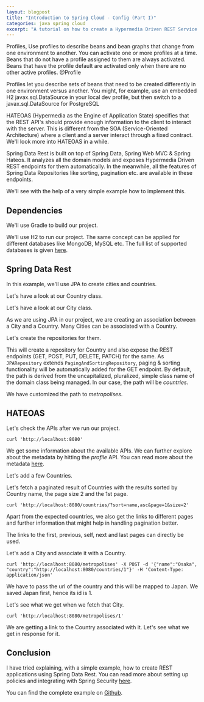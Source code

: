 ```yaml
---
layout: blogpost
title: "Introduction to Spring Cloud - Config (Part I)"
categories: java spring cloud
excerpt: "A tutorial on how to create a Hypermedia Driven REST Service using Spring Boot"
---
```


Profiles, 
 Use profiles to describe beans and bean graphs that change from one environment to another. You can activate one or more profiles at a time. Beans that do not have a profile assigned to them are always activated. Beans that have the profile default are activated only when there are no other active profiles.
 @Profile
 
 Profiles let you describe sets of beans that need to be created differently in one environment versus another. You might, for example, use an embedded H2 javax.sql.DataSource in your local dev profile, but then switch to a javax.sql.DataSource for PostgreSQL

HATEOAS (Hypermedia as the Engine of Application State) specifies that the REST API's 
should provide enough information to the client to interact with the server. 
This is different from the SOA (Service-Oriented Architecture) where a client 
and a server interact through a fixed contract. We'll look more into HATEOAS in a while.

Spring Data Rest is built on top of Spring Data, Spring Web MVC & Spring Hateos. 
It analyzes all the domain models and exposes Hypermedia Driven REST endpoints 
for them automatically. In the meanwhile, all the features of Spring Data Repositories
like sorting, pagination etc. are available in these endpoints. 

We'll see with the help of a very simple example how to implement this.

## Dependencies

We'll use Gradle to build our project.

<script src="https://gist.github.com/mohitsinha/63bbced7d613c88913ffcbe8cf835054.js"></script>

We'll use H2 to run our project. The same concept can be applied for different databases 
like MongoDB, MySQL etc. The full list of supported databases is given 
[here](https://docs.spring.io/spring-data/rest/docs/current/reference/html/#getting-started.bootstrap).

## Spring Data Rest

In this example, we'll use JPA to create cities and countries.

Let's have a look at our Country class.

<script src="https://gist.github.com/mohitsinha/5133fa2253f56303c817e1247173bc99.js"></script>

Let's have a look at our City class.

<script src="https://gist.github.com/mohitsinha/32d1d95bcd90400c980ea70b7968269d.js"></script>

As we are using JPA in our project, we are creating an association between a City and a Country. 
Many Cities can be associated with a Country.

Let's create the repositories for them.

<script src="https://gist.github.com/mohitsinha/ecfa9307f01184cf04343bc818abf6a1.js"></script>

This will create a repository for Country and also expose the REST endpoints (GET, POST, PUT, DELETE, PATCH) for the same. 
As `JPARepository` extends `PagingAndSortingRepository`, paging & sorting functionality will be automatically added for the GET endpoint. 
By default, the path is derived from the uncapitalized, pluralized, simple class name of the domain class being managed. 
In our case, the path will be _countries_.

<script src="https://gist.github.com/mohitsinha/4909bfffdb1261776f054da98ce56aef.js"></script>

We have customized the path to _metropolises_.

## HATEOAS

Let's check the APIs after we run our project.

`curl 'http://localhost:8080'`

<script src="https://gist.github.com/mohitsinha/45ef59569d763f0f39aac0e9bfc993a0.js"></script>
   
We get some information about the available APIs. We can further explore about the metadata by 
hitting the _profile_ API. You can read more about the metadata 
[here](https://docs.spring.io/spring-data/rest/docs/current/reference/html/#metadata).

Let's add a few Countries.

<script src="https://gist.github.com/mohitsinha/03ffa6c89f1f50d41fadd65546f6cfc6.js"></script>

Let's fetch a paginated result of Countries with the results sorted by Country name, the 
page size 2 and the 1st page.

`curl 'http://localhost:8080/countries/?sort=name,asc&page=1&size=2'`

<script src="https://gist.github.com/mohitsinha/31a61a516e4cc1edcc2115a69af0de9a.js"></script>

Apart from the expected countries, we also get the links to different pages and 
further information that might help in handling pagination better. 

The links to the first, previous, self, next and last pages can directly be used.

Let's add a City and associate it with a Country.

`curl 'http://localhost:8080/metropolises' -X POST -d '{"name":"Osaka", "country":"http://localhost:8080/countries/1"}' -H 'Content-Type: application/json'`

We have to pass the url of the country and this will be mapped to Japan. 
We saved Japan first, hence its id is 1.

Let's see what we get when we fetch that City.

`curl 'http://localhost:8080/metropolises/1'`

<script src="https://gist.github.com/mohitsinha/73ca2d35dee35cb6e2d0e614fd34b1b1.js"></script>

We are getting a link to the Country associated with it. 
Let's see what we get in response for it. 

<script src="https://gist.github.com/mohitsinha/84be4347541b040e1e3b44826e577131.js"></script>

## Conclusion

I have tried explaining, with a simple example, how to create REST applications using Spring 
Data Rest. You can read more about setting up policies and integrating with Spring Security 
[here](https://docs.spring.io/spring-data/rest/docs/current/reference/html/#security).

You can find the complete example on [Github](https://github.com/mohitsinha/tutorials/tree/master/hateoas-spring-data-rest-example).
